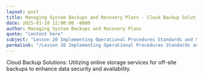 ```yaml
---
layout: post
title: Managing System Backups and Recovery Plans - Cloud Backup Solutions
date: 2025-01-10 12:00:00 -0000
author: Managing System Backups and Recovery Plans
quote: "content here"
subject: "Lesson 20 Implementing Operational Procedures Standards and Specifications"
permalink: "/Lesson 20 Implementing Operational Procedures Standards and Specifications/Managing System Backups and Recovery Plans/Managing System Backups and Recovery Plans - Cloud Backup Solutions"
---
```


Cloud Backup Solutions: Utilizing online storage services for off-site backups to enhance data security and availability.
